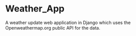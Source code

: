# Weather_App
A weather update web application in Django which uses the Openweathermap.org public API for the data. 
